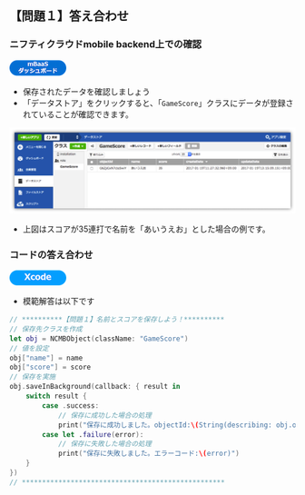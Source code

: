 ## 【問題１】答え合わせ

### ニフティクラウドmobile backend上での確認
![mBaaS](/readme-img/mBaaS.png)

* 保存されたデータを確認しましょう
 * 「データストア」をクリックすると、「`GameScore`」クラスにデータが登録されていることが確認できます。

![ans1-1](/readme-img/ans1-1.png)

* 上図はスコアが35連打で名前を「あいうえお」とした場合の例です。

### コードの答え合わせ

![Xcode](/readme-img/Xcode.png)

* 模範解答は以下です

```swift
// **********【問題１】名前とスコアを保存しよう！**********
// 保存先クラスを作成
let obj = NCMBObject(className: "GameScore")
// 値を設定
obj["name"] = name
obj["score"] = score
// 保存を実施
obj.saveInBackground(callback: { result in
    switch result {
        case .success:
            // 保存に成功した場合の処理
            print("保存に成功しました。objectId:\(String(describing: obj.objectId))")
        case let .failure(error):
            // 保存に失敗した場合の処理
            print("保存に失敗しました。エラーコード:\(error)")
    }
})
// **************************************************
```
